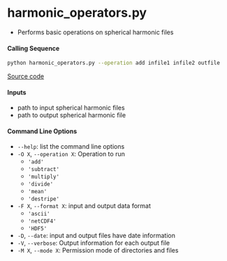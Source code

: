 harmonic_operators.py
====================

- Performs basic operations on spherical harmonic files

#### Calling Sequence
```bash
python harmonic_operators.py --operation add infile1 infile2 outfile
```
[Source code](https://github.com/tsutterley/model-harmonics/blob/main/scripts/harmonic_operators.py)

#### Inputs
- path to input spherical harmonic files
- path to output spherical harmonic file

#### Command Line Options
- `--help`: list the command line options
- `-O X`, `--operation X`: Operation to run
    * `'add'`
    * `'subtract'`
    * `'multiply'`
    * `'divide'`
    * `'mean'`
    * `'destripe'`
- `-F X`, `--format X`: input and output data format
    * `'ascii'`
    * `'netCDF4'`
    * `'HDF5'`
- `-D`, `--date`: input and output files have date information
- `-V`, `--verbose`: Output information for each output file
- `-M X`, `--mode X`: Permission mode of directories and files
